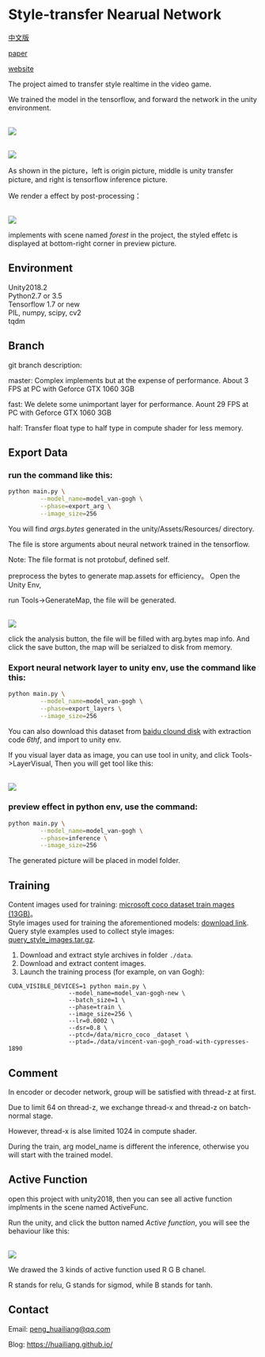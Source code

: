 
# Style-transfer Nearual Network

[中文版](./readme-cn.md)

[paper][i1]

[website][i2]

The project aimed to transfer style  realtime in the video game. 

We trained the model in the tensorflow, and forward the network in the unity environment.

<br><img src='image/tf1.jpg'> <br>


<br><img src='image/tf2.jpg'> <br>

As shown in the picture，left is origin picture, middle is unity transfer picture, and right is tensorflow inference picture.

We render a effect by post-processing：

<br><img src='image/show.gif'> <br>

implements with scene named *forest* in the project, the styled effetc is displayed at bottom-right corner in preview picture.


## Environment

Unity2018.2 	<br>
Python2.7 or 3.5 <br>
Tensorflow 1.7 or new <br>
PIL, numpy, scipy, cv2 <br>
tqdm

## Branch

git branch description:

master: Complex implements but at the expense of performance. About 3 FPS at PC with Geforce GTX 1060 3GB

fast: We delete some unimportant layer for performance. Aount 29 FPS at PC with Geforce GTX 1060 3GB

half: Transfer float type to half type in compute shader for less memory.

## Export Data

### run the command like this:

```sh
python main.py \
         --model_name=model_van-gogh \
         --phase=export_arg \
         --image_size=256
```

You will find *args.bytes* generated in the unity/Assets/Resources/ directory. 

The file is store arguments about neural network trained in the tensorflow.

Note: The file format is not protobuf, defined self.

preprocess the bytes to generate map.assets for efficiency。 Open the Unity Env,

run Tools->GenerateMap, the file will be generated.


<br><img src='image/model3.jpg'><br>

click the analysis button, the file will be filled with arg.bytes map info. And click the save button, the map will be serialzed to disk from memory.


###  Export neural network layer to unity env, use the command like this:

```sh
python main.py \
         --model_name=model_van-gogh \
         --phase=export_layers \
         --image_size=256
```


You can also download this dataset from [baidu clound disk](https://pan.baidu.com/s/1hNqmZv1Xvygx7nMb7PfZjg) with extraction code *6thf*, and import to unity env.

If you visual layer data as image, you can use tool in unity, and click Tools->LayerVisual, Then you will get tool like this:


<br><img src='image/model2.jpg'><br>

### preview effect in python env, use the command:


```sh
python main.py \
         --model_name=model_van-gogh \
         --phase=inference \
         --image_size=256
```

The generated picture will be placed in model folder.


## Training 

Content images used for training:  [microsoft coco dataset train mages (13GB)](http://mscoco.org)。  
Style images used for training the aforementioned models: [download link](https://hcicloud.iwr.uni-heidelberg.de/index.php/s/NcJj2oLBTYuT1tf).    
Query style examples used to collect style images: [query_style_images.tar.gz](https://yadi.sk/d/5sormJouqyuI4A).

1. Download and extract style archives in folder `./data`.   
2. Download and extract content images.
3. Launch the training process (for example, on van Gogh):

```
CUDA_VISIBLE_DEVICES=1 python main.py \
                 --model_name=model_van-gogh-new \
                 --batch_size=1 \
                 --phase=train \
                 --image_size=256 \
                 --lr=0.0002 \
                 --dsr=0.8 \
                 --ptcd=/data/micro_coco _dataset \
                 --ptad=./data/vincent-van-gogh_road-with-cypresses-1890
```

## Comment

In encoder or decoder network, group will be satisfied with thread-z at first. 

Due to limit 64 on thread-z, we exchange thread-x and thread-z on batch-normal stage.

However, thread-x is alse limited 1024 in compute shader.

During the train, arg model_name is different the inference, otherwise you will start with the trained model.


## Active Function

open this project with unity2018, then you can see all active function implments in the scene named ActiveFunc.

Run the unity, and click the button named *Active function*, you will see the behaviour like this:

<br><img src='image/model1.jpg'><br>

We drawed the 3 kinds of active function used R G B chanel.

R stands for relu, G stands for sigmod, while B stands for tanh.


## Contact

Email: peng_huailiang@qq.com

Blog:  https://huailiang.github.io/


[i1]: https://github.com/huailiang/nnStyle/blob/master/image/paper.pdf
[i2]: https://huailiang.github.io/blog/2019/nnstyle/
